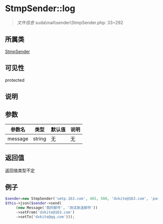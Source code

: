 # StmpSender::log

> *文件信息* suda\mail\sender\StmpSender.php: 33~292
## 所属类 

[StmpSender](../StmpSender.md)

## 可见性

  protected  
## 说明



## 参数

| 参数名 | 类型 | 默认值 | 说明 |
|--------|-----|-------|-------|
| message |  string | 无 | 无 |

## 返回值
返回值类型不定

## 例子

```php
$sender=new StmpSender('smtp.163.com', 465, 500, 'dxkite@163.com', 'password', true);
$this->json($sender->send(
     (new Message('我的邮件', '测试发送邮件'))
     ->setFrom('dxkite@163.com')
     ->setTo('dxkite@qq.com')));
```